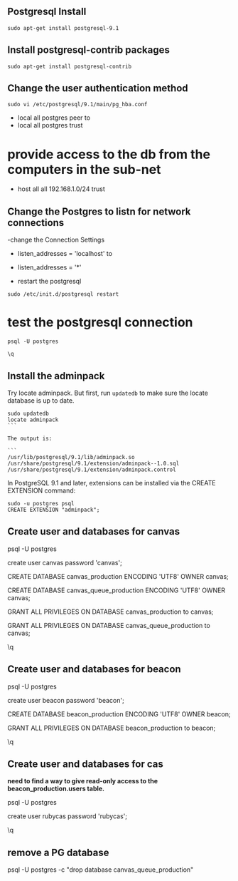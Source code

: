 ## Postgresql Install

`sudo apt-get install postgresql-9.1`

## Install postgresql-contrib packages

`sudo apt-get install postgresql-contrib`

## Change the user authentication method

 `sudo vi /etc/postgresql/9.1/main/pg_hba.conf`

 - local      all     postgres     peer 
to
 - local      all     postgres     trust

# provide access to the db from the computers in the sub-net
 - host all all 192.168.1.0/24 trust

## Change the Postgres to listn for network connections

-change the Connection Settings 

 - listen_addresses = 'localhost' 
to
 - listen_addresses = '*' 

- restart the postgresql

 `sudo /etc/init.d/postgresql restart`

# test the postgresql connection 

 `psql -U postgres`

 `\q`


## Install the adminpack

Try locate adminpack. But first, run `updatedb` to make sure the locate database is up to date.

````
sudo updatedb
locate adminpack
```

The output is:

```
/usr/lib/postgresql/9.1/lib/adminpack.so
/usr/share/postgresql/9.1/extension/adminpack--1.0.sql
/usr/share/postgresql/9.1/extension/adminpack.control
````

In PostgreSQL 9.1 and later, extensions can be installed via the CREATE EXTENSION command:

```
sudo -u postgres psql
CREATE EXTENSION "adminpack";
```

## Create user and databases for canvas

psql -U postgres

create user canvas password 'canvas';

CREATE DATABASE canvas_production ENCODING 'UTF8' OWNER canvas;

CREATE DATABASE canvas_queue_production ENCODING 'UTF8' OWNER canvas;

GRANT ALL PRIVILEGES ON DATABASE canvas_production to canvas;

GRANT ALL PRIVILEGES ON DATABASE canvas_queue_production to canvas;

\q

## Create user and databases for beacon

psql -U postgres

create user beacon password 'beacon';

CREATE DATABASE beacon_production ENCODING 'UTF8' OWNER beacon;

GRANT ALL PRIVILEGES ON DATABASE beacon_production to beacon;

\q

## Create user and databases for cas
**need to find a way to give read-only access to the beacon_production.users table.**

psql -U postgres

create user rubycas password 'rubycas';

\q

## remove a PG database

psql -U postgres -c "drop database canvas_queue_production"